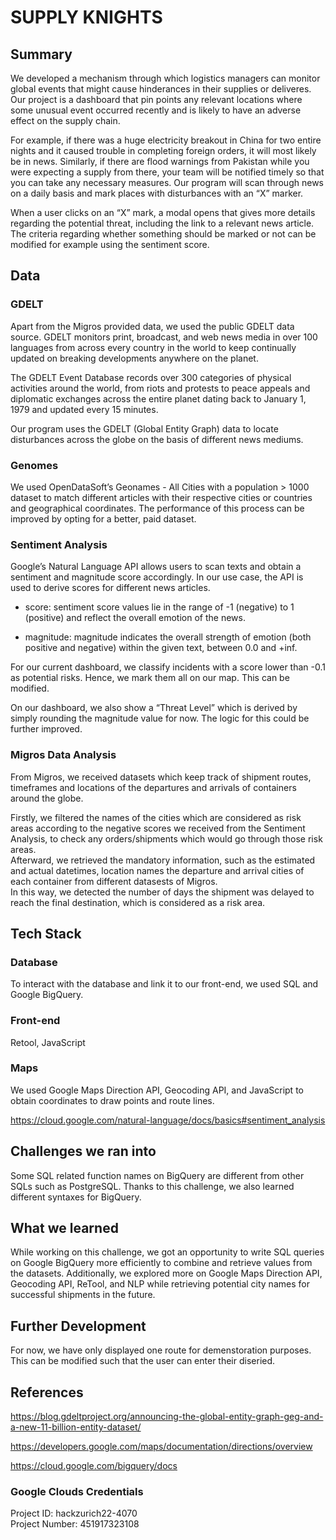 # SUPPLY KNIGHTS

## Summary

We developed a mechanism through which logistics managers can monitor global events that might cause hinderances in their supplies or deliveres. Our project is a dashboard that pin points any relevant locations where some unusual event occurred recently and is likely to have an adverse effect on the supply chain.

For example, if there was a huge electricity breakout in China for two entire nights and it caused trouble in completing foreign orders, it will most likely be in news. Similarly, if there are flood warnings from Pakistan while you were expecting a supply from there, your team will be notified timely so that you can take any necessary measures. Our program will scan through news on a daily basis and mark places with disturbances with an “X” marker. 

When a user clicks on an “X” mark, a modal opens that gives more details regarding the potential threat, including the link to a relevant news article. The criteria regarding whether something should be marked or not can be modified for example using the sentiment score.

## Data

### GDELT

Apart from the Migros provided data, we used the public GDELT data source. GDELT monitors print, broadcast, and web news media in over 100 languages from across every country in the world to keep continually updated on breaking developments anywhere on the planet. 

The GDELT Event Database records over 300 categories of physical activities around the world, from riots and protests to peace appeals and diplomatic exchanges across the entire planet dating back to January 1, 1979 and updated every 15 minutes.

Our program uses the GDELT (Global Entity Graph) data to locate disturbances across the globe on the basis of different news mediums.

### Genomes

We used OpenDataSoft’s 
Geonames - All Cities with a population > 1000 dataset to match different articles with their respective cities or countries and geographical coordinates. The performance of this process can be improved by opting for a better, paid dataset.  


### Sentiment Analysis

Google’s Natural Language API allows users to scan texts and obtain a sentiment and magnitude score accordingly. In our use case, the API is used to derive scores for different news articles.

* score: sentiment score values lie in the range of -1 (negative) to 1 (positive) and reflect the overall emotion of the news. 

* magnitude: magnitude indicates the overall strength of emotion (both positive and negative) within the given text, between 0.0 and +inf.

For our current dashboard, we classify incidents with a score lower than -0.1 as potential risks. Hence, we mark them all on our map. This can be modified.

On our dashboard, we also show a “Threat Level” which is derived by simply rounding the magnitude value for now. The logic for this could be further improved. 

### Migros Data Analysis
From Migros, we received datasets which keep track of shipment routes, timeframes and locations of the departures and arrivals of containers around the globe. 

Firstly, we filtered the names of the cities which are considered as risk areas according to the negative scores we received from the Sentiment Analysis, to check any orders/shipments which would go through those risk areas. <br/>
Afterward, we retrieved the mandatory information, such as the estimated and actual datetimes, location names the departure and arrival cities of each container from different datasests of Migros. <br/>
In this way, we detected the number of days the shipment was delayed to reach the final destination, which is considered as a risk area.  


## Tech Stack

### Database

To interact with the database and link it to our front-end, we used SQL and Google BigQuery.

### Front-end

Retool, JavaScript

### Maps

We used Google Maps Direction API, Geocoding API, and JavaScript to obtain coordinates to draw points and route lines.

https://cloud.google.com/natural-language/docs/basics#sentiment_analysis

## Challenges we ran into
Some SQL related function names on BigQuery are different from other SQLs such as PostgreSQL. Thanks to this challenge, we also learned different syntaxes for BigQuery. 


## What we learned
While working on this challenge, we got an opportunity to write SQL queries on Google BigQuery more efficiently to combine and retrieve values from the datasets. Additionally, we explored more on Google Maps Direction API, Geocoding API, ReTool, and NLP while retrieving potential city names for successful shipments in the future.

## Further Development

For now, we have only displayed one route for demenstoration purposes. This can be modified such that the user can enter their diseried.

## References

https://blog.gdeltproject.org/announcing-the-global-entity-graph-geg-and-a-new-11-billion-entity-dataset/

https://developers.google.com/maps/documentation/directions/overview

https://cloud.google.com/bigquery/docs

### Google Clouds Credentials
Project ID: hackzurich22-4070 <br/>
Project Number: 451917323108 <br/>
